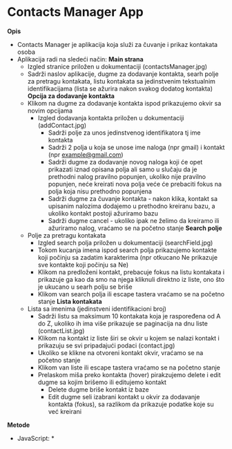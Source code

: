 # Contacts Manager App

__Opis__
* Contacts Manager je aplikacija koja služi za čuvanje i prikaz kontakata osoba
* Aplikacija radi na sledeći način:
    __Main strana__
    * Izgled stranice priložen u dokumentaciji (contactsManager.jpg)
    * Sadrži naslov aplikacije, dugme za dodavanje kontakta, searh polje za pretragu kontakata, listu kontakata sa jedinstvenim tekstualnim identifikacijama (lista se ažurira nakon svakog dodatog kontakta)
    __Opcija za dodavanje kontakta__ 
    * Klikom na dugme za dodavanje kontakta ispod prikazujemo okvir sa novim opcijama
        * Izgled dodavanja kontakta priložen u dokumentaciji (addContact.jpg)
            * Sadrži polje za unos jedinstvenog identifikatora tj ime kontakta
            * Sadrži 2 polja u koja se unose ime naloga (npr gmail) i kontakt (npr example@gmail.com)
            * Sadrži dugme za dodavanje novog naloga koji će opet prikazati iznad opisana polja ali samo u slučaju da je prethodni nalog pravilno popunjen, ukoliko nije pravilno popunjen, neće kreirati nova polja veće će prebaciti fokus na polja koja nisu prethodno popunjena
            * Sadrži dugme za čuvanje kontakta - nakon klika, kontakt sa upisanim nalozima dodajemo u prethodno kreiranu bazu, a ukoliko kontakt postoji ažuriramo bazu
            * Sadrži dugme cancel - ukoliko ipak ne želimo da kreiramo ili ažuriramo nalog, vraćamo se na početno stanje
    __Search polje__
    * Polje za pretragu kontakata
        * Izgled search polja priložen u dokumentaciji (searchField.jpg)
        * Tokom kucanja imena ispod search polja prikazujemo kontakte koji počinju sa zadatim karakterima (npr otkucano Ne prikazuje sve kontakte koji počinju sa Ne)
        * Klikom na predloženi kontakt, prebacuje fokus na listu kontakata i prikazuje ga kao da smo na njega kliknuli direktno iz liste, ono što je ukucano u searh polju se briše
        * Klikom van search polja ili escape tastera vraćamo se na početno stanje
    __Lista kontakata__
    * Lista sa imenima (jedinstveni identifikacioni broj)
        * Sadrži listu sa maksimum 10 kontakata koja je raspoređena od A do Z, ukoliko ih ima više prikazuje se paginacija na dnu liste (contactList.jpg)
        * Klikom na kontakt iz liste širi se okvir u kojem se nalazi kontakt i prikazuju se svi pripadajući podaci (contact.jpg)
        * Ukoliko se klikne na otvoreni kontakt okvir, vraćamo se na početno stanje
        * Klikom van liste ili escape tastera vraćamo se na početno stanje
        * Prelaskom miša preko kontakta (hover) pirakzujemo delete i edit dugme sa kojim brišemo ili editujemo kontakt
            * Delete dugme briše kontakt iz baze
            * Edit dugme seli izabrani kontakt u okvir za dodavanje kontakta (fokus), sa razlikom da prikazuje podatke koje su već kreirani

__Metode__
* JavaScript:
    * 